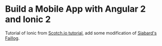 # Build a Mobile App with Angular 2 and Ionic 2

Tutorial of Ionic from [Scotch.io tutorial], add some modification of [Siabard's Faillog].


[Scotch.io tutorial]: https://scotch.io/tutorials/build-a-mobile-app-with-angular-2-and-ionic-2
[Siabard's Faillog]: https://siabard.wordpress.com/2017/04/14/faillog-ionic2-tutorial-part-1/
